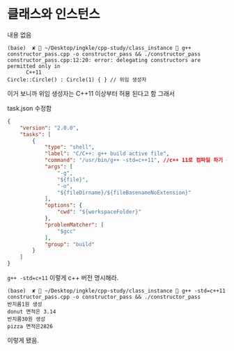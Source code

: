 # 클래스와 인스턴스

내용 없음

```console
(base)  ✘  ~/Desktop/ingkle/cpp-study/class_instance  g++ constructor_pass.cpp -o constructor_pass && ./constructor_pass
constructor_pass.cpp:12:20: error: delegating constructors are permitted only in
      C++11
Circle::Circle() : Circle(1) { } // 위임 생성자
```

이거 보니까 위임 생성자는 C++11 이상부터 허용 된다고 함 그래서

task.json 수정함

```json
{
	"version": "2.0.0",
	"tasks": [
		{
			"type": "shell",
			"label": "C/C++: g++ build active file",
			"command": "/usr/bin/g++ -std=c++11", //c++ 11로 컴파일 하기 위한 옵션
			"args": [
				"-g",
				"${file}",
				"-o",
				"${fileDirname}/${fileBasenameNoExtension}"
			],
			"options": {
				"cwd": "${workspaceFolder}"
			},
			"problemMatcher": [
				"$gcc"
			],
			"group": "build"
		}
	]
}
```

`g++ -std=c+11` 이렇게 c++ 버전 명시해라.


```console
(base)  ✘  ~/Desktop/ingkle/cpp-study/class_instance  g++ -std=c++11 constructor_pass.cpp -o constructor_pass && ./constructor_pass
반지름1원 생성
donut 면적은 3.14
반지름30원 생성
pizza 면적은2826
```

이렇게 됐음.